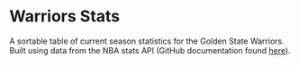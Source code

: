 # Warriors Stats

A sortable table of current season statistics for the Golden State Warriors. Built using data from the NBA stats API (GitHub documentation found [here](https://github.com/seemethere/nba_py/wiki/stats.nba.com-Endpoint-Documentation)).
